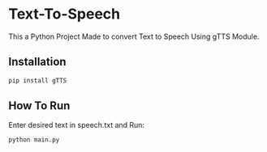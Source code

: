# Text-To-Speech

This a Python Project Made to convert Text to Speech Using gTTS Module.

## Installation

```sh
pip install gTTS
```

## How To Run

Enter desired text in speech.txt and Run:

```sh
python main.py
```